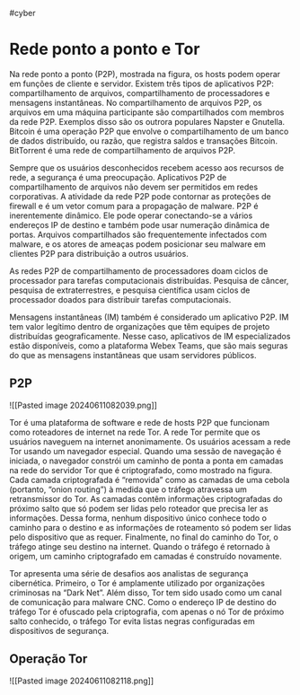 #cyber
# Rede ponto a ponto e Tor

Na rede ponto a ponto (P2P), mostrada na figura, os hosts podem operar em funções de cliente e servidor. Existem três tipos de aplicativos P2P: compartilhamento de arquivos, compartilhamento de processadores e mensagens instantâneas. No compartilhamento de arquivos P2P, os arquivos em uma máquina participante são compartilhados com membros da rede P2P. Exemplos disso são os outrora populares Napster e Gnutella. Bitcoin é uma operação P2P que envolve o compartilhamento de um banco de dados distribuído, ou razão, que registra saldos e transações Bitcoin. BitTorrent é uma rede de compartilhamento de arquivos P2P.

Sempre que os usuários desconhecidos recebem acesso aos recursos de rede, a segurança é uma preocupação. Aplicativos P2P de compartilhamento de arquivos não devem ser permitidos em redes corporativas. A atividade da rede P2P pode contornar as proteções de firewall e é um vetor comum para a propagação de malware. P2P é inerentemente dinâmico. Ele pode operar conectando-se a vários endereços IP de destino e também pode usar numeração dinâmica de portas. Arquivos compartilhados são frequentemente infectados com malware, e os atores de ameaças podem posicionar seu malware em clientes P2P para distribuição a outros usuários.

As redes P2P de compartilhamento de processadores doam ciclos de processador para tarefas computacionais distribuídas. Pesquisa de câncer, pesquisa de extraterrestres, e pesquisa científica usam ciclos de processador doados para distribuir tarefas computacionais.

Mensagens instantâneas (IM) também é considerado um aplicativo P2P. IM tem valor legítimo dentro de organizações que têm equipes de projeto distribuídas geograficamente. Nesse caso, aplicativos de IM especializados estão disponíveis, como a plataforma Webex Teams, que são mais seguras do que as mensagens instantâneas que usam servidores públicos.

## P2P

![[Pasted image 20240611082039.png]]

Tor é uma plataforma de software e rede de hosts P2P que funcionam como roteadores de internet na rede Tor. A rede Tor permite que os usuários naveguem na internet anonimamente. Os usuários acessam a rede Tor usando um navegador especial. Quando uma sessão de navegação é iniciada, o navegador constrói um caminho de ponta a ponta em camadas na rede do servidor Tor que é criptografado, como mostrado na figura. Cada camada criptografada é “removida” como as camadas de uma cebola (portanto, “onion routing”) à medida que o tráfego atravessa um retransmissor do Tor. As camadas contêm informações criptografadas do próximo salto que só podem ser lidas pelo roteador que precisa ler as informações. Dessa forma, nenhum dispositivo único conhece todo o caminho para o destino e as informações de roteamento só podem ser lidas pelo dispositivo que as requer. Finalmente, no final do caminho do Tor, o tráfego atinge seu destino na internet. Quando o tráfego é retornado à origem, um caminho criptografado em camadas é construído novamente.

Tor apresenta uma série de desafios aos analistas de segurança cibernética. Primeiro, o Tor é amplamente utilizado por organizações criminosas na “Dark Net”. Além disso, Tor tem sido usado como um canal de comunicação para malware CNC. Como o endereço IP de destino do tráfego Tor é ofuscado pela criptografia, com apenas o nó Tor de próximo salto conhecido, o tráfego Tor evita listas negras configuradas em dispositivos de segurança.

## Operação Tor

![[Pasted image 20240611082118.png]]



